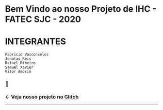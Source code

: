 Bem Vindo ao nosso Projeto de IHC - FATEC SJC - 2020
=================

# INTEGRANTES
```
Fabrício Vasconcelos 
Jonatas Reis
Rafael Ribeiro
Samuel Xavier
Vitor Amorim
```

### :round_pushpin:
### ← Veja nosso projeto no [Glitch](https://ihc-projeto2.glitch.me/)
-------------------


